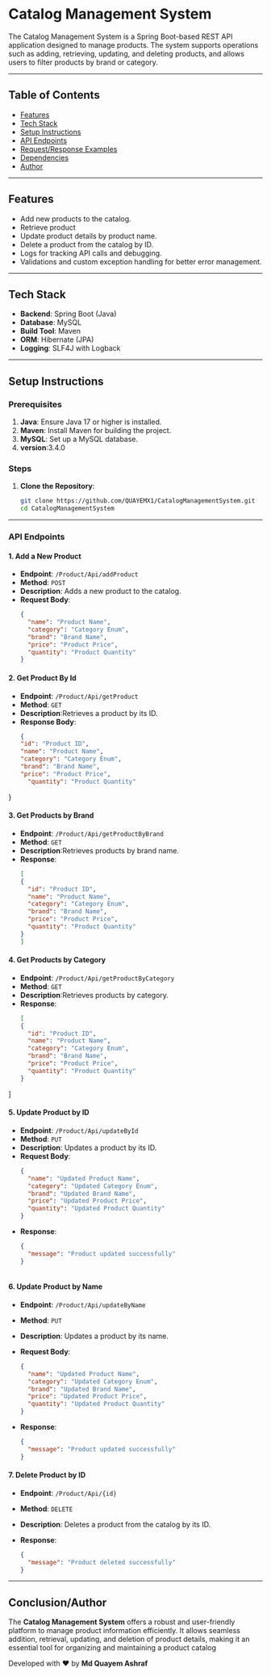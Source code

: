 # Catalog Management System

The Catalog Management System is a Spring Boot-based REST API application designed to manage products. The system supports operations such as adding, retrieving, updating, and deleting products, and allows users to filter products by brand or category.

---

## Table of Contents
- [Features](#features)
- [Tech Stack](#tech-stack)
- [Setup Instructions](#setup-instructions)
- [API Endpoints](#api-endpoints)
- [Request/Response Examples](#requestresponse-examples)
- [Dependencies](#dependencies)
- [Author](#author)

---

## Features
- Add new products to the catalog.
- Retrieve product
- Update product details by product name.
- Delete a product from the catalog by ID.
- Logs for tracking API calls and debugging.
- Validations and custom exception handling for better error management.

---

## Tech Stack
- **Backend**: Spring Boot (Java)
- **Database**: MySQL
- **Build Tool**: Maven
- **ORM**: Hibernate (JPA)
- **Logging**: SLF4J with Logback

---

## Setup Instructions

### Prerequisites
1. **Java**: Ensure Java 17 or higher is installed.
2. **Maven**: Install Maven for building the project.
3. **MySQL**: Set up a MySQL database.
4. **version**:3.4.0

### Steps
1. **Clone the Repository**:
    ```bash
    git clone https://github.com/QUAYEMX1/CatalogManagementSystem.git
    cd CatalogManagementSystem
    ```
---
### API Endpoints

#### 1. **Add a New Product**
- **Endpoint**: `/Product/Api/addProduct`
- **Method**: `POST`
- **Description**: Adds a new product to the catalog.
- **Request Body**: 
  ```json
  {
    "name": "Product Name",
    "category": "Category Enum",
    "brand": "Brand Name",
    "price": "Product Price",
    "quantity": "Product Quantity"
  }


#### 2. **Get Product By Id**
- **Endpoint**: `/Product/Api/getProduct`
- **Method**: `GET`
- **Description**:Retrieves a product by its ID.
- **Response Body**: 
  ```json
  {
  "id": "Product ID",
  "name": "Product Name",
  "category": "Category Enum",
  "brand": "Brand Name",
  "price": "Product Price",
    "quantity": "Product Quantity"
}

#### 3. **Get Products by Brand**
- **Endpoint**: `/Product/Api/getProductByBrand`
- **Method**: `GET`
- **Description**:Retrieves products by brand name.
- **Response**: 
  ```json
  [
  {
    "id": "Product ID",
    "name": "Product Name",
    "category": "Category Enum",
    "brand": "Brand Name",
    "price": "Product Price",
    "quantity": "Product Quantity"
  }
  ]

#### 4. **Get Products by Category**
- **Endpoint**: `/Product/Api/getProductByCategory`
- **Method**: `GET`
- **Description**:Retrieves products by category.
- **Response**:
  ```json
  [
  {
    "id": "Product ID",
    "name": "Product Name",
    "category": "Category Enum",
    "brand": "Brand Name",
    "price": "Product Price",
    "quantity": "Product Quantity"
  }
]

#### 5. **Update Product by ID**
- **Endpoint**: `/Product/Api/updateById`
- **Method**: `PUT`
- **Description**: Updates a product by its ID.
- **Request Body**:
  ```json
  {
    "name": "Updated Product Name",
    "category": "Updated Category Enum",
    "brand": "Updated Brand Name",
    "price": "Updated Product Price",
    "quantity": "Updated Product Quantity"
  }

- **Response**:
  ```json
  {
    "message": "Product updated successfully"
  }



#### 6. **Update Product by Name**
- **Endpoint**: `/Product/Api/updateByName`
- **Method**: `PUT`
- **Description**: Updates a product by its name.

- **Request Body**:
  ```json
  {
    "name": "Updated Product Name",
    "category": "Updated Category Enum",
    "brand": "Updated Brand Name",
    "price": "Updated Product Price",
    "quantity": "Updated Product Quantity"
  }

- **Response**:
  ```json
  {
    "message": "Product updated successfully"
  }

#### 7. **Delete Product by ID**
- **Endpoint**: `/Product/Api/{id}`
- **Method**: `DELETE`
- **Description**: Deletes a product from the catalog by its ID.

- **Response**:
  ```json
  {
    "message": "Product deleted successfully"
  }

---

## Conclusion/Author

The **Catalog Management System** offers a robust and user-friendly platform to manage product information efficiently. It allows seamless addition, retrieval, updating, and deletion of product details, making it an essential tool for organizing and maintaining a product catalog

Developed with ❤️ by **Md Quayem Ashraf**








  





  








